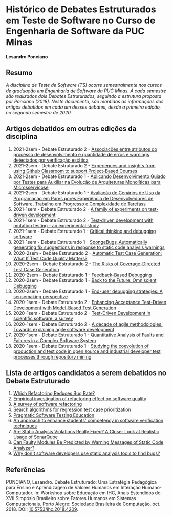 # Histórico de Debates Estruturados em Teste de Software no Curso de Engenharia de Software da PUC Minas

__Lesandro Ponciano__


## Resumo
_A disciplina de Teste de Software (TS) ocorre semestralmente nos cursos de graduação em Engenharia de Software da PUC Minas. A cada semestre são realizados dois Debates Estruturados, seguindo a estrutura proposta por Ponciano (2018). Neste documento, são mantidas as informações dos artigos debatidos em cada um desses debates, desde a primeira edição, no segundo semestre de 2020._

## Artigos debatidos em outras edições da disciplina

1. 2021-2sem - Debate Estruturado 2 - [Associações entre atributos do processo de desenvolvimento e quantidade de erros e warnings detectados por verificação estática](http://bib.pucminas.br:8080/pergamumweb/vinculos/000075/0000759b.pdf)
1. 2021-2sem - Debate Estruturado 2 - [Experiences and insights from using Github Classroom to support Project-Based Courses](https://doi.org/10.1109/SEENG53126.2021.00013)
1. 2021-2sem - Debate Estruturado 1 - [Aplicando Desenvolvimento Guiado por Testes para Auxiliar na Evolução de Arquiteturas Monolíticas para Microsserviçose](http://bib.pucminas.br:8080/pergamumweb/vinculos/000099/0000996d.pdf)
1. 2021-2sem - Debate Estruturado 1 - [Avaliação de Cenários de Uso da Programação em Pares pores Experiência de Desenvolvedores de Software, Trabalho em Progresso e Complexidade de Tarefass](http://bib.pucminas.br:8080/pergamumweb/vinculos/00008e/00008eb0.pdf)
1. 2021-1sem - Debate Estruturado 2 - [A family of experiments on test-driven development](https://doi.org/10.1007/s10664-020-09895-8)
1. 2021-1sem - Debate Estruturado 2 - [Test‑driven development with mutation testing - an experimental study](https://doi.org/10.1007/s11219-020-09534-x)
1. 2021-1sem - Debate Estruturado 1 - [Critical thinking and debugging software](https://dl.acm.org/doi/abs/10.5555/2831373.2831392)
1. 2021-1sem - Debate Estruturado 1 - [SpongeBugs_Automatically generating fix suggestions in response to static code analysis warnings](https://doi.org/10.1016/j.jss.2020.110671)
1. 2020-2sem - Debate Estruturado 2 - [Automatic Test Case Generation: What If Test Code Quality Matters?](https://doi.org/10.1145/2931037.2931057)
1. 2020-2sem - Debate Estruturado 2 - [The Risks of Coverage-Directed Test Case Generation](https://doi.org/10.1109/TSE.2015.2421011)
1. 2020-2sem - Debate Estruturado 1 - [Feedback-Based Debugging](https://doi.org/10.1109/ICSE.2017.43)
1. 2020-2sem - Debate Estruturado 1 - [Back to the Future: Omniscient Debugging](https://doi.org/10.1109/MS.2009.169)
1. 2020-2sem - Debate Estruturado 1 - [End-user debugging strategies: A sensemaking perspective](https://doi.org/10.1145/2147783.2147788)
1. 2020-1sem - Debate Estruturado 2 - [Enhancing Acceptance Test-Driven Development with Model-Based Test Generation](https://doi.org/10.1109/QRS-C.2019.00096)
1. 2020-1sem - Debate Estruturado 2 - [Test-Driven Development in scientific software: a survey](https://doi.org/10.1007/s11219-015-9292-4)
1. 2020-1sem - Debate Estruturado 2 - [A decade of agile methodologies: Towards explaining agile software development](https://doi.org/10.1016/j.jss.2012.02.033)
1. 2020-1sem - Debate Estruturado 1 - [Quantitative Analysis of Faults and Failures in a Complex Software System](https://doi.org/10.1109/32.879815)
1. 2020-1sem - Debate Estruturado 1 - [Studying the coevolution of production and test code in open source and industrial developer test
processes through repository mining](https://doi.org/10.1007/s10664-010-9143-7)

## Lista de artigos candidatos a serem debatidos no Debate Estruturado
 
1. [Which Refactoring Reduces Bug Rate?](https://doi.org/10.1145/3345629.3345631)
1. [Empirical investigation of refactoring effect on software quality](https://doi.org/10.1016/j.infsof.2009.04.002)
1. [A survey of software refactoring](https://doi.org/10.1109/TSE.2004.1265817)
1. [Search algorithms for regression test case prioritization](https://ieeexplore.ieee.org/abstract/document/4123325)
1. [Pragmatic Software Testing Education](https://dl.acm.org/doi/abs/10.1145/3287324.3287461)
1. [An approach to enhance students' competency in software verification techniques](https://ieeexplore.ieee.org/abstract/document/7344050)
1. [Are Static Analysis Violations Really Fixed? A Closer Look at Realistic Usage of SonarQube](https://doi.org/10.1109/ICPC.2019.00040)
1. [Can Faulty Modules Be Predicted by Warning Messages of Static Code Analyzer?](https://www.hindawi.com/journals/ase/2012/924923/)
1. [Why don't software developers use static analysis tools to find bugs?](https://ieeexplore.ieee.org/abstract/document/6606613)



## Referências

PONCIANO, Lesandro. Debate Estruturado: Uma Estratégia Pedagógica para Ensino e Aprendizagem de Valores Humanos em Interação Humano-Computador. In: Workshop sobre Educação em IHC, Anais Estendidos do XVII Simpósio Brasileiro sobre Fatores Humanos em Sistemas Computacionais. Porto Alegre: Sociedade Brasileira de Computação, oct. 2018. DOI: [10.5753/ihc.2018.4209](https://doi.org/10.5753/ihc.2018.4209).